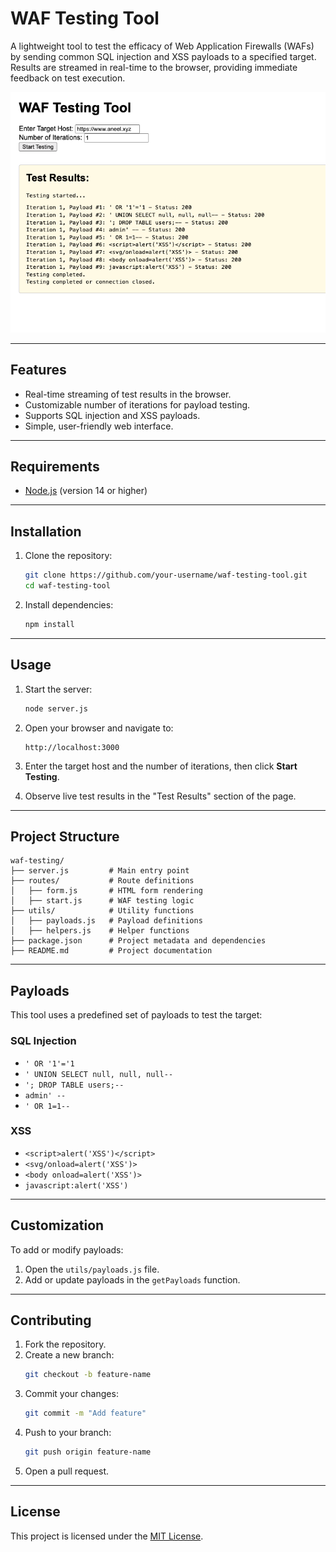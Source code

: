 # WAF Testing Tool

A lightweight tool to test the efficacy of Web Application Firewalls (WAFs) by sending common SQL injection and XSS payloads to a specified target. Results are streamed in real-time to the browser, providing immediate feedback on test execution.

![WAF Testing Tool Interface](screenshot.png)

---

## Features
- Real-time streaming of test results in the browser.
- Customizable number of iterations for payload testing.
- Supports SQL injection and XSS payloads.
- Simple, user-friendly web interface.

---

## Requirements
- [Node.js](https://nodejs.org/) (version 14 or higher)

---

## Installation
1. Clone the repository:
   ```bash
   git clone https://github.com/your-username/waf-testing-tool.git
   cd waf-testing-tool
   ```

2. Install dependencies:
   ```bash
   npm install
   ```

---

## Usage
1. Start the server:
   ```bash
   node server.js
   ```

2. Open your browser and navigate to:
   ```
   http://localhost:3000
   ```

3. Enter the target host and the number of iterations, then click **Start Testing**.

4. Observe live test results in the "Test Results" section of the page.

---

## Project Structure
```
waf-testing/
├── server.js         # Main entry point
├── routes/           # Route definitions
│   ├── form.js       # HTML form rendering
│   ├── start.js      # WAF testing logic
├── utils/            # Utility functions
│   ├── payloads.js   # Payload definitions
│   ├── helpers.js    # Helper functions
├── package.json      # Project metadata and dependencies
├── README.md         # Project documentation
```

---

## Payloads
This tool uses a predefined set of payloads to test the target:
### SQL Injection
- `' OR '1'='1`
- `' UNION SELECT null, null, null--`
- `'; DROP TABLE users;--`
- `admin' --`
- `' OR 1=1--`

### XSS
- `<script>alert('XSS')</script>`
- `<svg/onload=alert('XSS')>`
- `<body onload=alert('XSS')>`
- `javascript:alert('XSS')`

---

## Customization
To add or modify payloads:
1. Open the `utils/payloads.js` file.
2. Add or update payloads in the `getPayloads` function.

---

## Contributing
1. Fork the repository.
2. Create a new branch:
   ```bash
   git checkout -b feature-name
   ```
3. Commit your changes:
   ```bash
   git commit -m "Add feature"
   ```
4. Push to your branch:
   ```bash
   git push origin feature-name
   ```
5. Open a pull request.

---

## License
This project is licensed under the [MIT License](LICENSE).